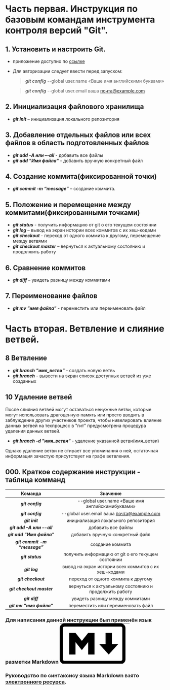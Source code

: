 # Часть первая. Инструкция по базовым командам инструмента контроля версий "Git".

## 1. Установить и настроить Git.
* приложение доступно по [ссылке](https://git-scm.com/)
* Для авторизации следует ввести перед запуском:

   >_**git config**_ --global user.name «Ваше имя английскими буквами»

   >_**git config**_ --global user.email ваша почта@example.com

## 2. Инициализация файлового хранилища
* _**git init**_ – инициализация локального репозитория

## 3. Добавление отдельных файлов или всех файлов в область подготовленных файлов
* _**git add –A или –-all**_ - добавить все файлы
* _**git add  "Имя файла"**_ - добавить вручную конкретный файл

## 4. Создание коммита(фиксированной точки)

* _**git commit -m “message”**_ – создание коммита.

## 5. Положение и перемещение между коммитами(фиксированными точками)

* _**git status**_ - получить информацию от git о его текущем состоянии
* _**git log**_ – вывод на экран истории всех коммитов с их хеш-кодами
* _**git checkout**_ - переход от одного коммита к другому, перемещение между ветвями
* _**git checkout master**_ – вернуться к актуальному состоянию и продолжить работу

## 6. Сравнение коммитов

* _**git diff**_ – увидеть разницу между коммитами

## 7. Переименование файлов
* _**git mv "имя файла"**_ - переместить или переименовать файл

# Часть вторая. Ветвление и слияние ветвей.

## 8 Ветвление
* _**git branch "имя_ветви"**_ - создать новую ветвь
* _**git branch**_ - вывести на экран список доступных ветвей из уже созданных

## 10 Удаление ветвей
 После слияния ветвей  могут оставаться ненужные ветви, которые могут использовать драгоценную память или просто вводить в заблуждение других участников проекта, чтобы нивелировать влияние данных ветвей на техпроцесс в "гит" предусмотрена процедура удаления данных ветвей.
* _**git branch -d "имя_ветви"**_ - удаление указанной ветви(имя_ветви) 

Однако удаление ветви не стирает все упоминания о ней, остаточная информация зачастую присутствует на графе ветвления.


## 000. Краткое содержание инструкции - таблица комманд

|Команда|Значение|
|:---------------------------:|:------------------------------------------------:|
|_**git config**_|--global user.name «Ваше имя английскимибуквами»|
|_**git config**_|--global user.email ваша почта@example.com|
|_**git init**_|инициализация локального репозитория|
|_**git add –A или –-all**_|добавить все файлы|
|_**git add "Имя файла"**_|добавить вручную конкретный файл|
_**git commit -m “message”**_|создание коммита|
|_**git status**_|получить информацию от git о его текущем состоянии|
|_**git log**_|вывод на экран истории всех коммитов с их хеш-кодами|
|_**git checkout**_|переход от одного коммита к другому|
|_**git checkout master**_|вернуться к актуальному состоянию и продолжить работу|
|_**git diff**_|увидеть разницу между коммитами|
|_**git mv "имя файла"**_|переместить или переименовать файл|

### Для написания данной инструкции был применён язык разметки Markdown ![Markdown](2022-10-16_16-16-02.png)
### Руководство по синтаксису языка Markdown взято [электронного ресурса](https://texterra.ru/blog/ischerpyvayushchaya-shpargalka-po-sintaksisu-razmetki-markdown-na-zametku-avtoram-veb-razrabotchikam.html).